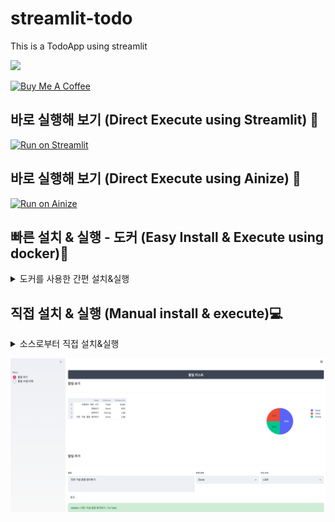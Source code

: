 # streamlit-todo
This is a TodoApp using streamlit

![](https://img.shields.io/badge/python-3.7-blue)

<a href="https://www.buymeacoffee.com/heewinkim" target="_blank"><img src="https://cdn.buymeacoffee.com/buttons/v2/default-yellow.png" alt="Buy Me A Coffee" style="height: 60px !important;width: 217px !important;" ></a>

## 바로 실행해 보기 (Direct Execute using Streamlit) 🐹
[![Run on Streamlit](https://img.shields.io/badge/Run-STREAMLIT-green)](https://heewinkim-streamlit-todo-todo-xb11i5.streamlitapp.com/)

## 바로 실행해 보기 (Direct Execute using Ainize) 🦊
[![Run on Ainize](https://ainize.ai/images/run_on_ainize_button.svg)](https://ainize.web.app/redirect?git_repo=https://github.com/heewinkim/streamlit-todo)


## 빠른 설치 & 실행 - 도커 (Easy Install & Execute using docker)🐳
<details>
<summary>도커를 사용한 간편 설치&실행</summary>
<p>

```sh
# 도커는 설치 되어있어야합니다. 원하는 포트를 지정하여 백그라운드로 실행합니다.
# Have to install docker first, choice the port using 'p' option, 'd' option means background execute)
docker run -d -p 80:80 heewinkim/todoapp 
```

접속은 http://localhost (you can access to http://localhost)

</p>
</details>


## 직접 설치 & 실행 (Manual install & execute)💻

<details>
<summary>소스로부터 직접 설치&실행</summary>
<p>

```sh
# 파이썬은 사전에 설치되어있어야합니다(3.7)
# You have to install Python before
https://github.com/heewinkim/streamlit-todo.git
cd streamlit-todo
pip3 install -r requirements.txt
```

### 사용 방법 (Example)

streamlit run todo.py {DB_PATH} --server.port=80

DB_PATH (생략가능): 
- DB가 저장될 경로입니다. 디렉토리가 없다면 자동생성되며 .db 파일포맷으로 지정해야합니다.(The Path of db file, if the DB_PATH not exist then create, you must format like .db)

- server.port 옵션으로 원하는 포트를 설정하세요 (set service port like this)

#### example
1. foreground 실행 (execute)

  streamlit run todo.py
  
2. background 실행 (execute)

  nohup streamlit run todo.py 1>todo.log 2>&1 & 

Tips
서버를 백그라운드에서 유지되도록 하고 싶다면
nohup streamlit run todo.py 1>todo.log 2>&1 & 
와 같이 nohup을 이용하시면 편합니다.
If you serving on background, use 'nohup' command like below
nohup streamlit run todo.py 1>todo.log 2>&1 & 

</p>
</details> 


![](./img.png)


